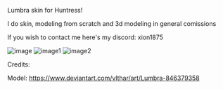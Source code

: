 
Lumbra skin for Huntress!

I do skin, modeling from scratch and 3d modeling in general comissions

If you wish to contact me here's my discord: xion1875 <br />

![image](https://github.com/user-attachments/assets/0b9f42a0-3b7c-447c-8403-f6da7cd1909f)
![image1](https://github.com/user-attachments/assets/1fce2c9b-dd10-4e30-8478-eb7c84c18ff8)
![image2](https://github.com/user-attachments/assets/7a6fc98b-629a-4c6d-b53e-07820d6a0c56)



Credits: <br />

Model: https://www.deviantart.com/vlthar/art/Lumbra-846379358


